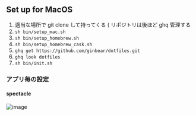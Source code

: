 ## Set up for MacOS

1. 適当な場所で git clone して持ってくる ( リポジトリは後ほど ghq 管理する
2. `sh bin/setup_mac.sh`
3. `sh bin/setup_homebrew.sh`
4. `sh bin/setup_homebrew_cask.sh`
5. `ghq get https://github.com/ginbear/dotfiles.git`
6. `ghq look dotfiles`
7. `sh bin/init.sh`

### アプリ毎の設定

#### spectacle

![image](https://user-images.githubusercontent.com/3601231/29417586-a3096820-83a4-11e7-9570-ffdeb6a3e41b.png)

